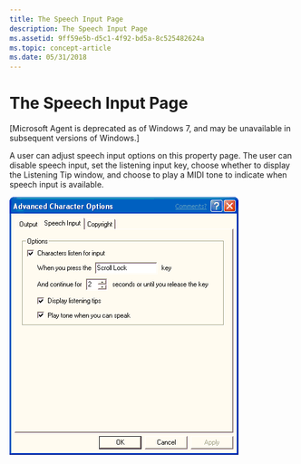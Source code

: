 ```yaml
---
title: The Speech Input Page
description: The Speech Input Page
ms.assetid: 9ff59e5b-d5c1-4f92-bd5a-8c525482624a
ms.topic: concept-article
ms.date: 05/31/2018
---
```


# The Speech Input Page

\[Microsoft Agent is deprecated as of Windows 7, and may be unavailable in subsequent versions of Windows.\]

A user can adjust speech input options on this property page. The user can disable speech input, set the listening input key, choose whether to display the Listening Tip window, and choose to play a MIDI tone to indicate when speech input is available.

![advanced character options dialog box](images/f6sipp.gif)

 

 




